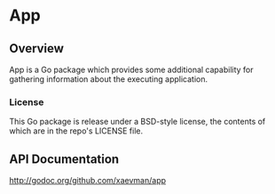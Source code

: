 # App

## Overview
App is a Go package which provides some additional capability for gathering information about the executing application.

### License
This Go package is release under a BSD-style license, the contents of which are in the repo's LICENSE file.

## API Documentation
http://godoc.org/github.com/xaevman/app
